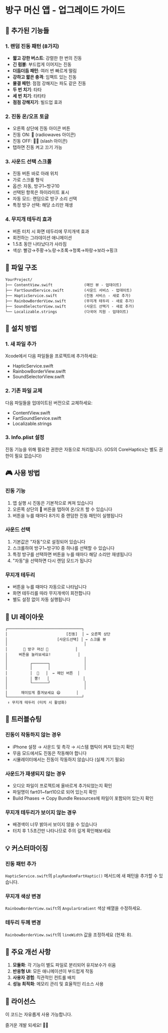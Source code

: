 # 방구 머신 앱 - 업그레이드 가이드

## 🎉 추가된 기능들

### 1. 랜덤 진동 패턴 (8가지)
- **짧고 강한 버스트**: 강렬한 한 번의 진동
- **긴 럼블**: 부드럽게 이어지는 진동
- **더듬더듬 패턴**: 여러 번 빠르게 떨림
- **강하고 짧은 충격**: 임팩트 있는 진동
- **물결 패턴**: 점점 강해지는 파도 같은 진동
- **두 번 치기**: 타타
- **세 번 치기**: 타타타
- **점점 강해지기**: 빌드업 효과

### 2. 진동 온/오프 토글
- 오른쪽 상단에 진동 아이콘 버튼
- 진동 ON: 📱 (radiowaves 아이콘)
- 진동 OFF: 📱🚫 (slash 아이콘)
- 탭하면 진동 켜고 끄기 가능

### 3. 사운드 선택 스크롤
- 진동 버튼 바로 아래 위치
- 가로 스크롤 형식
- 옵션: 자동, 방구1~방구10
- 선택된 항목은 하이라이트 표시
- 자동 모드: 랜덤으로 방구 소리 선택
- 특정 방구 선택: 해당 소리만 재생

### 4. 무지개 테두리 효과
- 버튼 터치 시 화면 테두리에 무지개색 효과
- 회전하는 그라데이션 애니메이션
- 1.5초 동안 나타났다가 사라짐
- 색상: 빨강→주황→노랑→초록→청록→파랑→보라→핑크

## 📁 파일 구조

```
YourProject/
├── ContentView.swift              (메인 뷰 - 업데이트)
├── FartSoundService.swift         (사운드 서비스 - 업데이트)
├── HapticService.swift            (진동 서비스 - 새로 추가)
├── RainbowBorderView.swift        (무지개 테두리 - 새로 추가)
├── SoundSelectorView.swift        (사운드 선택기 - 새로 추가)
└── Localizable.strings            (다국어 지원 - 업데이트)
```

## 🔧 설치 방법

### 1. 새 파일 추가
Xcode에서 다음 파일들을 프로젝트에 추가하세요:
- HapticService.swift
- RainbowBorderView.swift
- SoundSelectorView.swift

### 2. 기존 파일 교체
다음 파일들을 업데이트된 버전으로 교체하세요:
- ContentView.swift
- FartSoundService.swift
- Localizable.strings

### 3. Info.plist 설정
진동 기능을 위해 필요한 권한은 자동으로 처리됩니다.
(iOS의 CoreHaptics는 별도 권한이 필요 없습니다)

## 🎮 사용 방법

### 진동 기능
1. 앱 실행 시 진동은 기본적으로 켜져 있습니다
2. 오른쪽 상단의 📱 버튼을 탭하여 온/오프 할 수 있습니다
3. 버튼을 누를 때마다 8가지 중 랜덤한 진동 패턴이 실행됩니다

### 사운드 선택
1. 기본값은 "자동"으로 설정되어 있습니다
2. 스크롤하여 방구1~방구10 중 하나를 선택할 수 있습니다
3. 특정 방구를 선택하면 버튼을 누를 때마다 해당 소리만 재생됩니다
4. "자동"을 선택하면 다시 랜덤 모드가 됩니다

### 무지개 테두리
- 버튼을 누를 때마다 자동으로 나타납니다
- 화면 테두리를 따라 무지개색이 회전합니다
- 별도 설정 없이 자동 실행됩니다

## 🎨 UI 레이아웃

```
┌─────────────────────────────────┐
│                          [진동]  │ ← 오른쪽 상단
│                      [사운드선택] │ ← 스크롤 뷰
│                                  │
│       🎉 방구 머신 🎉            │
│     버튼을 눌러보세요!            │
│                                  │
│          ┌───────┐               │
│          │       │               │
│          │  💨   │  ← 메인 버튼  │
│          │ 뿡!   │               │
│          └───────┘               │
│                                  │
│      재미있게 즐겨보세요 😄       │
└─────────────────────────────────┘
 ↑ 무지개 테두리 (터치 시 활성화)
```

## 🐛 트러블슈팅

### 진동이 작동하지 않는 경우
- iPhone 설정 → 사운드 및 촉각 → 시스템 햅틱이 켜져 있는지 확인
- 무음 모드에서도 진동은 작동해야 합니다
- 시뮬레이터에서는 진동이 작동하지 않습니다 (실제 기기 필요)

### 사운드가 재생되지 않는 경우
- 오디오 파일이 프로젝트에 올바르게 추가되었는지 확인
- 파일명이 fart01~fart10으로 되어 있는지 확인
- Build Phases → Copy Bundle Resources에 파일이 포함되어 있는지 확인

### 무지개 테두리가 보이지 않는 경우
- 배경색이 너무 밝아서 보이지 않을 수 있습니다
- 터치 후 1.5초간만 나타나므로 주의 깊게 확인해보세요

## 💡 커스터마이징

### 진동 패턴 추가
`HapticService.swift`의 `playRandomFartHaptic()` 메서드에 새 패턴을 추가할 수 있습니다.

### 무지개 색상 변경
`RainbowBorderView.swift`의 `AngularGradient` 색상 배열을 수정하세요.

### 테두리 두께 변경
`RainbowBorderView.swift`의 `lineWidth` 값을 조정하세요 (현재: 8).

## 🎯 주요 개선 사항

1. **모듈화**: 각 기능이 별도 파일로 분리되어 유지보수가 쉬움
2. **반응형 UI**: 모든 애니메이션이 부드럽게 작동
3. **사용자 경험**: 직관적인 컨트롤 배치
4. **성능 최적화**: 메모리 관리 및 효율적인 리소스 사용

## 📝 라이선스
이 코드는 자유롭게 사용 가능합니다.

즐거운 개발 되세요! 💨🎉
